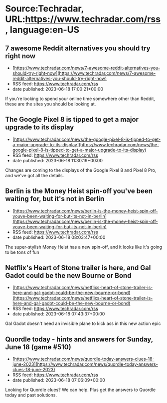 # Source:Techradar, URL:https://www.techradar.com/rss, language:en-US

## 7 awesome Reddit alternatives you should try right now
 - [https://www.techradar.com/news/7-awesome-reddit-alternatives-you-should-try-right-now](https://www.techradar.com/news/7-awesome-reddit-alternatives-you-should-try-right-now)
 - RSS feed: https://www.techradar.com/rss
 - date published: 2023-06-18 17:00:21+00:00

If you're looking to spend your online time somewhere other than Reddit, these are the sites you should be looking at.

## The Google Pixel 8 is tipped to get a major upgrade to its display
 - [https://www.techradar.com/news/the-google-pixel-8-is-tipped-to-get-a-major-upgrade-to-its-display](https://www.techradar.com/news/the-google-pixel-8-is-tipped-to-get-a-major-upgrade-to-its-display)
 - RSS feed: https://www.techradar.com/rss
 - date published: 2023-06-18 11:30:19+00:00

Changes are coming to the displays of the Google Pixel 8 and Pixel 8 Pro, and we've got all the details.

## Berlin is the Money Heist spin-off you've been waiting for, but it's not in Berlin
 - [https://www.techradar.com/news/berlin-is-the-money-heist-spin-off-youve-been-waiting-for-but-its-not-in-berlin](https://www.techradar.com/news/berlin-is-the-money-heist-spin-off-youve-been-waiting-for-but-its-not-in-berlin)
 - RSS feed: https://www.techradar.com/rss
 - date published: 2023-06-18 08:03:47+00:00

The super-stylish Money Heist has a new spin-off, and it looks like it's going to be tons of fun

## Netflix's Heart of Stone trailer is here, and Gal Gadot could be the new Bourne or Bond
 - [https://www.techradar.com/news/netflixs-heart-of-stone-trailer-is-here-and-gal-gadot-could-be-the-new-bourne-or-bond](https://www.techradar.com/news/netflixs-heart-of-stone-trailer-is-here-and-gal-gadot-could-be-the-new-bourne-or-bond)
 - RSS feed: https://www.techradar.com/rss
 - date published: 2023-06-18 07:43:37+00:00

Gal Gadot doesn't need an invisible plane to kick ass in this new action epic

## Quordle today - hints and answers for Sunday, June 18 (game #510)
 - [https://www.techradar.com/news/quordle-today-answers-clues-18-june-2023](https://www.techradar.com/news/quordle-today-answers-clues-18-june-2023)
 - RSS feed: https://www.techradar.com/rss
 - date published: 2023-06-18 07:06:09+00:00

Looking for Quordle clues? We can help. Plus get the answers to Quordle today and past solutions.

